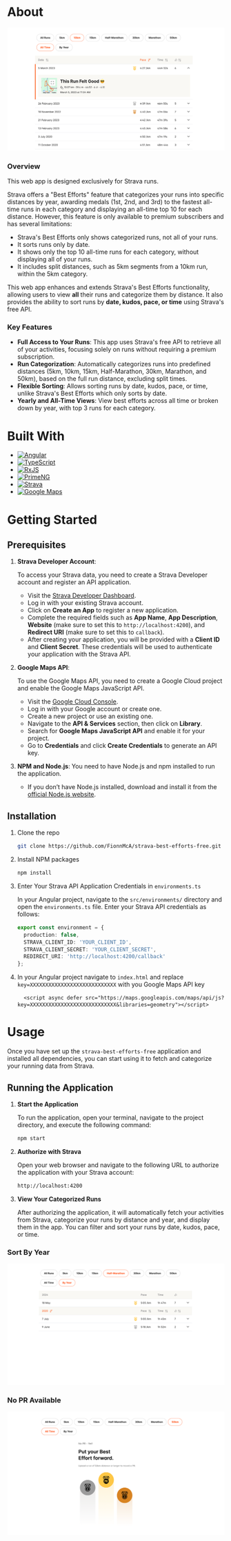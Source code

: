 # About

![General Results](/project-screenshots/Screenshot1.png)

### Overview

This web app is designed exclusively for Strava runs.

Strava offers a "Best Efforts" feature that categorizes your runs into specific distances by year, awarding medals (1st, 2nd, and 3rd) to the fastest all-time runs in each category and displaying an all-time top 10 for each distance. However, this feature is only available to premium subscribers and has several limitations:

- Strava's Best Efforts only shows categorized runs, not all of your runs.
- It sorts runs only by date.
- It shows only the top 10 all-time runs for each category, without displaying all of your runs.
- It includes split distances, such as 5km segments from a 10km run, within the 5km category.

This web app enhances and extends Strava's Best Efforts functionality, allowing users to view **all** their runs and categorize them by distance. It also provides the ability to sort runs by **date, kudos, pace, or time** using Strava's free API.

### Key Features

- **Full Access to Your Runs**: This app uses Strava's free API to retrieve all of your activities, focusing solely on runs without requiring a premium subscription.
- **Run Categorization**: Automatically categorizes runs into predefined distances (5km, 10km, 15km, Half-Marathon, 30km, Marathon, and 50km), based on the full run distance, excluding split times.
- **Flexible Sorting**: Allows sorting runs by date, kudos, pace, or time, unlike Strava's Best Efforts which only sorts by date.
- **Yearly and All-Time Views**: View best efforts across all time or broken down by year, with top 3 runs for each category.

# Built With

* [![Angular][Angular]][Angular-url]
* [![TypeScript][TypeScript]][TypeScript-url]
* [![RxJS][RxJS]][RxJS-url]
* [![PrimeNG][PrimeNG]][PrimeNG-url]
* [![Strava][Strava]][Strava-url]
* [![Google Maps][GoogleMaps]][GoogleMaps-url]

# Getting Started
## Prerequisites


1. **Strava Developer Account**:

   To access your Strava data, you need to create a Strava Developer account and register an API application.
    -  Visit the [Strava Developer Dashboard](https://developers.strava.com/).
    - Log in with your existing Strava account.
    - Click on **Create an App** to register a new application.
    - Complete the required fields such as **App Name**, **App Description**, **Website** (make sure to set this to `http://localhost:4200`), and **Redirect URI** (make sure to set this to `callback`).
    - After creating your application, you will be provided with a **Client ID** and **Client Secret**. These credentials will be used to authenticate your application with the Strava API.
    
3. **Google Maps API**:

    To use the Google Maps API, you need to create a Google Cloud project and enable the Google Maps JavaScript API.
    - Visit the [Google Cloud Console](https://console.cloud.google.com/).
    - Log in with your Google account or create one.
    - Create a new project or use an existing one.
    - Navigate to the **API & Services** section, then click on **Library**.
    - Search for **Google Maps JavaScript API** and enable it for your project.
    - Go to **Credentials** and click **Create Credentials** to generate an API key.

5. **NPM and Node.js**: You need to have Node.js and npm installed to run the application.

   - If you don’t have Node.js installed, download and install it from the [official Node.js website](https://nodejs.org/).

## Installation

1. Clone the repo
   ```sh
   git clone https://github.com/FionnMcA/strava-best-efforts-free.git
   ```
2. Install NPM packages
   ```sh
   npm install
   ```
3. Enter Your Strava API Application Credentials in `environments.ts`

   In your Angular project, navigate to the `src/environments/` directory and open the `environments.ts` file. Enter your Strava API credentials as follows:

   ```typescript
   export const environment = {
     production: false,
     STRAVA_CLIENT_ID: 'YOUR_CLIENT_ID',
     STRAVA_CLIENT_SECRET: 'YOUR_CLIENT_SECRET',
     REDIRECT_URI: 'http://localhost:4200/callback'
   };

4. In your Angular project navigate to `index.html` and replace `key=XXXXXXXXXXXXXXXXXXXXXXXXXXXX` with you Google Maps API key
    ```
      <script async defer src="https://maps.googleapis.com/maps/api/js?key=XXXXXXXXXXXXXXXXXXXXXXXXXXXX&libraries=geometry"></script>
    ```

# Usage

Once you have set up the `strava-best-efforts-free` application and installed all dependencies, you can start using it to fetch and categorize your running data from Strava.

## Running the Application

1. **Start the Application**

   To run the application, open your terminal, navigate to the project directory, and execute the following command:
   ```sh
   npm start
   ```
2. **Authorize with Strava**

   Open your web browser and navigate to the following URL to authorize the application with your Strava account:
   ```sh
   http://localhost:4200
   ```
3. **View Your Categorized Runs**

   After authorizing the application, it will automatically fetch your activities from Strava, categorize your runs by distance and year, and display them in the app. You can filter and sort your runs by date, kudos, pace, or time.

### Sort By Year
![Sort By Year](/project-screenshots/Screenshot2.png) 
### No PR Available
![No PR](/project-screenshots/Screenshot3.png)

[Angular]: https://img.shields.io/badge/Angular-DD0031?style=for-the-badge&logo=angular&logoColor=white
[Angular-url]: https://angular.io/

[TypeScript]: https://img.shields.io/badge/TypeScript-007ACC?style=for-the-badge&logo=typescript&logoColor=white
[TypeScript-url]: https://www.typescriptlang.org/

[RxJS]: https://img.shields.io/badge/RxJS-B7178C?style=for-the-badge&logo=reactivex&logoColor=white
[RxJS-url]: https://rxjs.dev/

[Strava]: https://img.shields.io/badge/Strava-FC4C02?style=for-the-badge&logo=strava&logoColor=white
[Strava-url]: https://developers.strava.com/

[GoogleMaps]: https://img.shields.io/badge/Google%20Maps-4285F4?style=for-the-badge&logo=googlemaps&logoColor=white
[GoogleMaps-url]: https://developers.google.com/maps

[PrimeNG]: https://img.shields.io/badge/PrimeNG-3C85D5?style=for-the-badge&logo=primeng&logoColor=white
[PrimeNG-url]: https://primeng.org/installation
